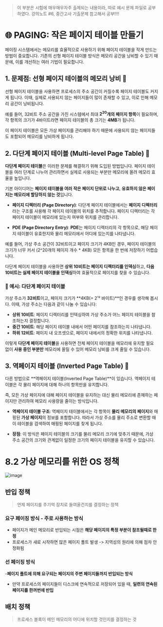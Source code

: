 > 이 부분은 시험에 매우매우자주 출제되는 내용이라, 따로 예시 문제 파일로 공부하였다.
> 강의노트 #6, 중간고사 기출문제 참고해서 공부!!!!

# 🌐 PAGING: 작은 페이지 테이블 만들기

페이징 시스템에서는 메모리를 효율적으로 사용하기 위해 페이지 테이블을 작게 만드는 방법이 중요합니다. 
기존의 선형 페이지 테이블 방식은 메모리 공간을 낭비할 수 있기 때문에, 이를 개선하는 여러 기법이 필요합니다.

## 1. 문제점: 선형 페이지 테이블의 메모리 낭비 🚫

선형 페이지 테이블을 사용하면 프로세스의 주소 공간이 커질수록 페이지 테이블도 커지게 됩니다. 
이때, 실제로 사용되지 않는 페이지들이 많이 존재할 수 있고, 이로 인해 메모리 공간이 낭비됩니다. 

예를 들어, 32비트 주소 공간을 가진 시스템에서 최대 **$2^{20}$개의 페이지 항목**이 필요하며, 
각 항목의 크기가 4바이트라면 페이지 테이블의 총 크기는 **4MB**가 됩니다. 

이 페이지 테이블은 모든 가상 페이지를 관리해야 하기 때문에 사용되지 않는 페이지들도 포함되어 메모리를 낭비하게 됩니다.

## 2. 다단계 페이지 테이블 (Multi-level Page Table) 🌳

**다단계 페이지 테이블**은 이러한 문제를 해결하기 위해 도입된 방법입니다. 
페이지 테이블을 여러 단계로 나누어 관리하면서 실제로 사용되는 부분만 메모리에 올려 메모리 효율을 높입니다. 

기본 아이디어는 **페이지 테이블을 여러 작은 페이지 단위로 나누고**, 
**유효하지 않은 페이지는 메모리에 할당하지 않는 것**입니다.

- **페이지 디렉터리 (Page Directory)**: 다단계 페이지 테이블에서는 **페이지 디렉터리**라는 구조를 사용해 각 페이지 테이블의 위치를 추적합니다.
  페이지 디렉터리는 각 페이지 테이블이 메모리에 있는지 여부와 위치를 관리합니다.
  
- **PDE (Page Directory Entry)**: **PDE**는 페이지 디렉터리의 각 항목으로,
  해당 페이지 테이블이 유효한지와 물리 메모리에서 어디에 있는지를 나타냅니다.

예를 들어, 가상 주소 공간이 32비트이고 페이지 크기가 4KB인 경우, 
페이지 테이블의 크기가 너무 커서 (2^20개의 페이지 개수 * 4KB) 모든 항목을 한 번에 저장하기 어렵습니다. 

다단계 페이지 테이블을 사용하면 **상위 10비트는 페이지 디렉터리를 인덱싱**하고, 
**다음 10비트는 실제 페이지 테이블을 인덱싱**하여 효율적으로 페이지를 찾을 수 있습니다.

### 📝 예시: 다단계 페이지 테이블

가상 주소가 **32비트**이고, 페이지 크기가 **4KB(= 2¹² 바이트)**인 경우를 생각해 봅시다. 이때, 가상 주소는 다음과 같이 나눌 수 있습니다:
- **상위 10비트**: 페이지 디렉터리를 인덱싱하여 가상 주소가 어느 페이지 테이블을 참조하는지 결정합니다.
- **중간 10비트**: 해당 페이지 테이블 내에서 어떤 페이지를 참조하는지 나타냅니다.
- **하위 12비트**: 페이지 내 오프셋으로, 페이지 내에서의 정확한 위치를 나타냅니다.

이렇게 **다단계 페이지 테이블**을 사용하면 전체 페이지 테이블을 메모리에 유지할 필요 없이 **사용 중인 부분만** 메모리에 올릴 수 있어 메모리 낭비를 크게 줄일 수 있습니다.

## 3. 역페이지 테이블 (Inverted Page Table) 🔄

다른 방법으로 **역페이지 테이블(Inverted Page Table)**이 있습니다. 
역페이지 테이블은 각 물리 페이지에 대해 하나의 항목만을 유지합니다. 

즉, 모든 가상 페이지에 대해 페이지 테이블을 유지하는 대신 물리 메모리에 존재하는 페이지만 관리하여 메모리 사용량을 줄이는 방식입니다.

- **역페이지 테이블 구조**: 역페이지 테이블에서는 각 항목이 **물리 메모리의 페이지**와 매핑된 **가상 페이지**의 정보를 포함합니다.
  따라서 가상 주소를 물리 주소로 변환할 때 이 테이블을 검색하여 매핑된 페이지를 찾게 됩니다.
  
- **장점**: 이 방식은 페이지 테이블의 크기를 물리 메모리 크기에 맞추기 때문에, 가상 주소 공간의 크기와 관계없이 일정한 크기의 페이지 테이블을 유지할 수 있습니다.

# 8.2 가상 메모리를 위한 OS 정책

![image](https://github.com/user-attachments/assets/99c7b273-45b3-43f0-9d58-39d8e61df259)

## 반입 정책

> 언제 페이지를 주기억 장치로 들여올건지를 결정하는 정책

### 요구 페이징 방식 - 주로 사용하는 방식
- 페이지가 메인 메모리로 반입되는 시점은 **해당 페이지의 특정 부분이 참조될때로 한정**
- 프로세스가 새로 시작하면 많은 페이지 폴트 발생 -> 지역성의 원리에 의해 점차 안정화됨

### 선 페이징 방식
-**페이지 폴트에 의해 요구되는 페이지의 주변 페이지들까지 반입되는 방식**
- 만약 프로세스의 페이지들이 디스크에 연속적으로 저장되어 있을 때, **일련의 연속된 페이지를 한꺼번에 반입**

## 배치 정책
> 프로세스 블록이 메인 메모리의 어디에 위치할 것인지를 결정하는 것
